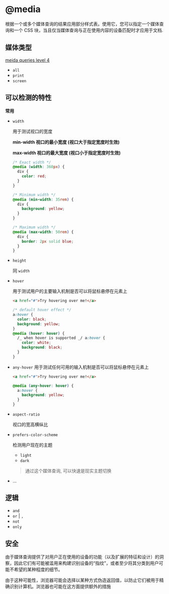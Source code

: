 # @media

根据一个或多个媒体查询的结果应用部分样式表。使用它，您可以指定一个媒体查询和一个 CSS 块，当且仅当媒体查询与正在使用内容的设备匹配时才应用于文档.

## 媒体类型

[meida queries level 4](https://drafts.csswg.org/mediaqueries/#media-types)

- `all`
- `print`
- `screen`

## 可以检测的特性

**常用**

- `width`

  用于测试视口的宽度

  **min-width 视口的最小宽度 (视口大于指定宽度时生效)**

  **max-width 视口的最大宽度 (视口小于指定宽度时生效)**

  ```css
  /* Exact width */
  @media (width: 360px) {
    div {
      color: red;
    }
  }

  /* Minimum width */
  @media (min-width: 35rem) {
    div {
      background: yellow;
    }
  }

  /* Maximum width */
  @media (max-width: 50rem) {
    div {
      border: 2px solid blue;
    }
  }
  ```

- `height`

  同 `width`

- `hover`

  用于测试用户的主要输入机制是否可以将鼠标悬停在元素上

  ```html
  <a href="#">Try hovering over me!</a>
  ```

  ```css
  /* default hover effect */
  a:hover {
    color: black;
    background: yellow;
  }
  @media (hover: hover) {
    /_ when hover is supported _/ a:hover {
      color: white;
      background: black;
    }
  }
  ```

- `any-hover`
  用于测试任何可用的输入机制是否可以将鼠标悬停在元素上

  ```html
  <a href="#">Try hovering over me!</a>
  ```

  ```css
  @media (any-hover: hover) {
    a:hover {
      background: yellow;
    }
  }
  ```

- `aspect-ratio`

  视口的宽高横纵比

- `prefers-color-scheme`

  检测用户现在的主题

  - `light`
  - `dark`

  > 通过这个媒体查询, 可以快速是现实主题切换

- ...

## 逻辑

- `and`
- `or` | `,`
- `not`
- `only`

## 安全

由于媒体查询提供了对用户正在使用的设备的功能（以及扩展的特征和设计）的洞察，因此它们有可能被滥用来构建识别设备的“指纹”，或者至少将其分类到用户可能不希望的某种程度的细节。

由于这种可能性，浏览器可能会选择以某种方式伪造返回值，以防止它们被用于精确识别计算机。浏览器也可能在这方面提供额外的措施
